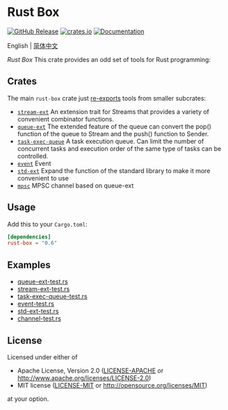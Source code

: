 # Rust Box

<a href="https://github.com/try-box/rust-box/releases"><img alt="GitHub Release" src="https://img.shields.io/github/release/try-box/rust-box?color=brightgreen" /></a>
<a href="https://crates.io/crates/rust-box"><img alt="crates.io" src="https://img.shields.io/crates/v/rust-box" /></a>
<a href="https://docs.rs/rust-box"><img alt="Documentation" src="https://docs.rs/rust-box/badge.svg" /></a>

English | [简体中文](./README-CN.md)

*Rust Box* This crate provides an odd set of tools for Rust programming:

## Crates

The main `rust-box` crate just [re-exports](src/lib.rs) tools from smaller subcrates:

* [`stream-ext`](https://github.com/try-box/rust-box/tree/main/stream-ext)
  An extension trait for Streams that provides a variety of convenient combinator functions.
* [`queue-ext`](https://github.com/try-box/rust-box/tree/main/queue-ext)
  The extended feature of the queue can convert the pop() function of the queue to Stream and the push() function to
  Sender.
* [`task-exec-queue`](https://github.com/try-box/rust-box/tree/main/task-exec-queue)
  A task execution queue. Can limit the number of concurrent tasks and execution order of the same type of tasks can be
  controlled.
* [`event`](https://github.com/try-box/rust-box/tree/main/event)
  Event
* [`std-ext`](https://github.com/try-box/rust-box/tree/main/std-ext)
  Expand the function of the standard library to make it more convenient to use
* [`mpsc`](https://github.com/try-box/rust-box/tree/main/mpsc)
  MPSC channel based on queue-ext

## Usage

Add this to your `Cargo.toml`:

```toml
[dependencies]
rust-box = "0.6"
```

## Examples

- [queue-ext-test.rs](https://github.com/try-box/rust-box/blob/main/examples/src/queue-ext-test.rs)
- [stream-ext-test.rs](https://github.com/try-box/rust-box/blob/main/examples/src/stream-ext-test.rs)
- [task-exec-queue-test.rs](https://github.com/try-box/rust-box/blob/main/examples/src/task-exec-queue-test.rs)
- [event-test.rs](https://github.com/try-box/rust-box/blob/main/examples/src/event-test.rs)
- [std-ext-test.rs](https://github.com/try-box/rust-box/blob/main/examples/src/std-ext-test.rs)
- [channel-test.rs](https://github.com/try-box/rust-box/blob/main/examples/src/channel-test.rs)

## License

Licensed under either of

* Apache License, Version 2.0 ([LICENSE-APACHE](LICENSE-APACHE) or http://www.apache.org/licenses/LICENSE-2.0)
* MIT license ([LICENSE-MIT](LICENSE-MIT) or http://opensource.org/licenses/MIT)

at your option.
